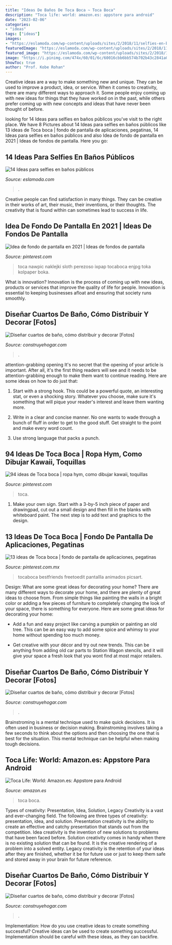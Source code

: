 ```yaml
---
title: "Ideas De Baños De Toca Boca ~ Toca Boca"
description: "Toca life: world: amazon.es: appstore para android"
date: "2023-02-06"
categories:
- "ideas"
tags: ["ideas"]
images:
- "https://eslamoda.com/wp-content/uploads/sites/2/2018/11/selfies-en-banos-publicos-4.jpg"
featuredImage: "https://eslamoda.com/wp-content/uploads/sites/2/2018/11/selfies-en-banos-publicos-4.jpg"
featured_image: "https://eslamoda.com/wp-content/uploads/sites/2/2018/11/selfies-en-banos-publicos-4.jpg"
image: "https://i.pinimg.com/474x/60/01/6c/60016cbb6bb574b702b43c2841a0d290.jpg"
ShowToc: true
author: "Prof. Kobe Rohan"
---
```



Creative ideas are a way to make something new and unique. They can be used to improve a product, idea, or service. When it comes to creativity, there are many different ways to approach it. Some people enjoy coming up with new ideas for things that they have worked on in the past, while others prefer coming up with new concepts and ideas that have never been thought of before.

	

		
looking for 14 Ideas para selfies en baños públicos you've visit to the right place. We have 8 Pictures about 14 Ideas para selfies en baños públicos like 13 ideas de Toca boca | fondo de pantalla de aplicaciones, pegatinas, 14 Ideas para selfies en baños públicos and also Idea de fondo de pantalla en 2021 | Ideas de fondos de pantalla. Here you go:
		
    
## 14 Ideas Para Selfies En Baños Públicos

<img loading=lazy src="https://eslamoda.com/wp-content/uploads/sites/2/2018/11/selfies-en-banos-publicos-4.jpg" onerror="this.onerror=null;this.src='https://tse3.mm.bing.net/th?id=OIP.7GUxlr26QXinb0ZLDWl9aAHaJQ&amp;pid=15.1';" alt="14 Ideas para selfies en baños públicos">

_Source: eslamoda.com_

>. 

	

Creative people can find satisfaction in many things. They can be creative in their works of art, their music, their inventions, or their thoughts. The creativity that is found within can sometimes lead to success in life.

    
## Idea De Fondo De Pantalla En 2021 | Ideas De Fondos De Pantalla

<img loading=lazy src="https://i.pinimg.com/736x/f2/01/56/f201565285230c8b7d94b994342bb911.jpg" onerror="this.onerror=null;this.src='https://tse2.mm.bing.net/th?id=OIP.2nJvgkOMb0KhuROZac8TqQHaM_&amp;pid=15.1';" alt="Idea de fondo de pantalla en 2021 | Ideas de fondos de pantalla">

_Source: pinterest.com_

>toca nawpic naklejki sloth perezoso ixpap tocaboca enjpg toka kolpaper boka. 

	

What is innovation?
Innovation is the process of coming up with new ideas, products or services that improve the quality of life for people. Innovation is essential to keeping businesses afloat and ensuring that society runs smoothly.

    
## Diseñar Cuartos De Baño, Cómo Distribuir Y Decorar [Fotos]

<img loading=lazy src="https://www.construyehogar.com/wp-content/uploads/2016/07/11.-Cuarto-de-baño-pequeño-Epic-Development.jpg" onerror="this.onerror=null;this.src='https://tse2.mm.bing.net/th?id=OIP.jMJFgEGbrGjaDYu3sQ0JOAHaLL&amp;pid=15.1';" alt="Diseñar cuartos de baño, cómo distribuir y decorar [Fotos]">

_Source: construyehogar.com_

>. 

	

attention-grabbing opening
It's no secret that the opening of your article is important. After all, it's the first thing readers will see and it needs to be attention-grabbing enough to make them want to continue reading. Here are some ideas on how to do just that:
1. Start with a strong hook. This could be a powerful quote, an interesting stat, or even a shocking story. Whatever you choose, make sure it's something that will pique your reader's interest and leave them wanting more.

2. Write in a clear and concise manner. No one wants to wade through a bunch of fluff in order to get to the good stuff. Get straight to the point and make every word count.

3. Use strong language that packs a punch.

    
## 94 Ideas De Toca Boca | Ropa Hym, Como Dibujar Kawaii, Toquillas

<img loading=lazy src="https://i.pinimg.com/474x/b5/06/06/b506062a7f6f1eac140687b10621ab15.jpg" onerror="this.onerror=null;this.src='https://tse1.mm.bing.net/th?id=OIP.tobqKTcEeHJZgkX8MViF0gAAAA&amp;pid=15.1';" alt="94 ideas de Toca boca | ropa hym, como dibujar kawaii, toquillas">

_Source: pinterest.com_

>toca. 

	

1. Make your own sign. Start with a 3-by-5 inch piece of paper and drawingpad, cut out a small design and then fill in the blanks with whiteboard paint. The next step is to add text and graphics to the design.

    
## 13 Ideas De Toca Boca | Fondo De Pantalla De Aplicaciones, Pegatinas

<img loading=lazy src="https://i.pinimg.com/474x/60/01/6c/60016cbb6bb574b702b43c2841a0d290.jpg" onerror="this.onerror=null;this.src='https://tse4.mm.bing.net/th?id=OIP.G_gQgwsSsUThGzg9WHGSGgAAAA&amp;pid=15.1';" alt="13 ideas de Toca boca | fondo de pantalla de aplicaciones, pegatinas">

_Source: pinterest.com.mx_

>tocaboca bestfriends freetoedit pantallla animados picsart. 

	

Design: What are some great ideas for decorating your home?
There are many different ways to decorate your home, and there are plenty of great ideas to choose from. From simple things like painting the walls in a bright color or adding a few pieces of furniture to completely changing the look of your space, there is something for everyone. Here are some great ideas for decorating your home: 
- Add a fun and easy project like carving a pumpkin or painting an old tree. This can be an easy way to add some spice and whimsy to your home without spending too much money. 

- Get creative with your décor and try out new trends. This can be anything from adding old car parts to Station Wagon stencils, and it will give your space a fresh look that you wont find at most major retailers.

    
## Diseñar Cuartos De Baño, Cómo Distribuir Y Decorar [Fotos]

<img loading=lazy src="https://www.construyehogar.com/wp-content/uploads/2016/07/8.-Cuarto-de-baño-pequeño-Granville-Creek-Custom-Builder-LLC.jpg" onerror="this.onerror=null;this.src='https://tse1.mm.bing.net/th?id=OIP.YZdjwtXCclpmkJrq6gTw3wHaLE&amp;pid=15.1';" alt="Diseñar cuartos de baño, cómo distribuir y decorar [Fotos]">

_Source: construyehogar.com_

>. 

	

Brainstroming is a mental technique used to make quick decisions. It is often used in business or decision making. Brainstroming involves taking a few seconds to think about the options and then choosing the one that is best for the situation. This mental technique can be helpful when making tough decisions.

    
## Toca Life: World: Amazon.es: Appstore Para Android

<img loading=lazy src="https://images-na.ssl-images-amazon.com/images/I/A1lETtNp4qL.jpg" onerror="this.onerror=null;this.src='https://tse4.mm.bing.net/th?id=OIP.mGFkqTOhJs_pv2-uuYoiVwHaEK&amp;pid=15.1';" alt="Toca Life: World: Amazon.es: Appstore para Android">

_Source: amazon.es_

>toca boca. 

	

Types of creativity: Presentation, Idea, Solution, Legacy
Creativity is a vast and ever-changing field. The following are three types of creativity: presentation, idea, and solution. Presentation creativity is the ability to create an effective and catchy presentation that stands out from the competition. Idea creativity is the invention of new solutions to problems that have been faced before. Solution creativity comes in handy when there is no existing solution that can be found. It is the creative rendering of a problem into a solved entity. Legacy creativity is the retention of your ideas after they are finished, whether it be for future use or just to keep them safe and stored away in your brain for future reference.

    
## Diseñar Cuartos De Baño, Cómo Distribuir Y Decorar [Fotos]

<img loading=lazy src="https://www.construyehogar.com/wp-content/uploads/2016/07/10.-Cuarto-de-baño-pequeño-Etiler-Residence-Project.jpg" onerror="this.onerror=null;this.src='https://tse4.mm.bing.net/th?id=OIP.G8AUi_I8w2G6X7U86AHPLAHaK6&amp;pid=15.1';" alt="Diseñar cuartos de baño, cómo distribuir y decorar [Fotos]">

_Source: construyehogar.com_

>. 

	

Implementation: How do you use creative ideas to create something successful?
Creative ideas can be used to create something successful. Implementation should be careful with these ideas, as they can backfire.

